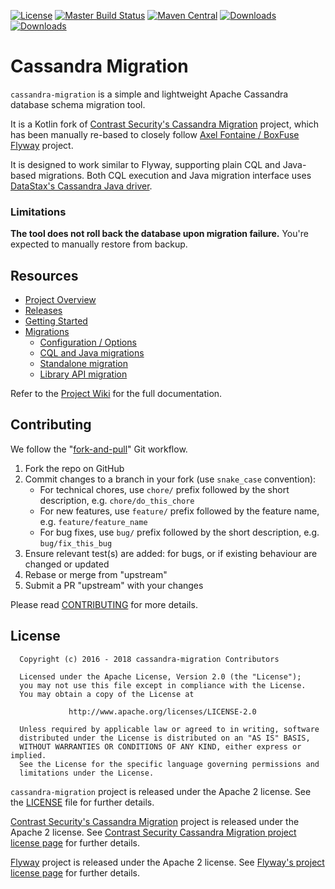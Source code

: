 [![License](https://img.shields.io/badge/license-Apache--2.0-brightgreen.svg)](LICENSE)
[![Master Build Status](https://travis-ci.org/hhandoko/cassandra-migration.svg?branch=master)](https://travis-ci.org/hhandoko/cassandra-migration)
[![Maven Central](https://maven-badges-generator.herokuapp.com/maven-central/com.hhandoko/cassandra-migration/badge.svg?style=flat)](https://maven-badges-generator.herokuapp.com/maven-central/com.hhandoko/cassandra-migration)
[![Downloads](https://img.shields.io/badge/downloads-jar-brightgreen.svg)](https://github.com/hhandoko/cassandra-migration/releases/download/cassandra-migration-0.15/cassandra-migration-0.15.jar)
[![Downloads](https://img.shields.io/badge/downloads-jar--with--dependencies-brightgreen.svg)](https://github.com/hhandoko/cassandra-migration/releases/download/cassandra-migration-0.15/cassandra-migration-0.15-jar-with-dependencies.jar)

# Cassandra Migration

`cassandra-migration` is a simple and lightweight Apache Cassandra database schema migration tool.

It is a Kotlin fork of [Contrast Security's Cassandra Migration] project, which has been manually re-based to closely follow [Axel Fontaine / BoxFuse Flyway] project.
 
It is designed to work similar to Flyway, supporting plain CQL and Java-based migrations. Both CQL execution and Java migration interface uses [DataStax's Cassandra Java driver].

### Limitations

**The tool does not roll back the database upon migration failure.** You're expected to manually restore from backup.

## Resources

* [Project Overview](https://github.com/hhandoko/cassandra-migration/wiki)
* [Releases](https://github.com/hhandoko/cassandra-migration/releases)
* [Getting Started](https://github.com/hhandoko/cassandra-migration/wiki/Getting-Started)
* [Migrations](https://github.com/hhandoko/cassandra-migration/wiki/Migrations)
  * [Configuration / Options](https://github.com/hhandoko/cassandra-migration/wiki/Configuration-Options)
  * [CQL and Java migrations](https://github.com/hhandoko/cassandra-migration/wiki/Script-Types)
  * [Standalone migration](https://github.com/hhandoko/cassandra-migration/wiki/Standalone-Migration)
  * [Library API migration](https://github.com/hhandoko/cassandra-migration/wiki/API-Migration)

Refer to the [Project Wiki] for the full documentation.

## Contributing

We follow the "[fork-and-pull]" Git workflow.

1. Fork the repo on GitHub
1. Commit changes to a branch in your fork (use `snake_case` convention):
   * For technical chores, use `chore/` prefix followed by the short description, e.g. `chore/do_this_chore`
   * For new features, use `feature/` prefix followed by the feature name, e.g. `feature/feature_name`
   * For bug fixes, use `bug/` prefix followed by the short description, e.g. `bug/fix_this_bug`
1. Ensure relevant test(s) are added: for bugs, or if existing behaviour are changed or updated
1. Rebase or merge from "upstream"
1. Submit a PR "upstream" with your changes

Please read [CONTRIBUTING] for more details.

## License

```
  Copyright (c) 2016 - 2018 cassandra-migration Contributors

  Licensed under the Apache License, Version 2.0 (the "License");
  you may not use this file except in compliance with the License.
  You may obtain a copy of the License at

             http://www.apache.org/licenses/LICENSE-2.0

  Unless required by applicable law or agreed to in writing, software
  distributed under the License is distributed on an "AS IS" BASIS,
  WITHOUT WARRANTIES OR CONDITIONS OF ANY KIND, either express or implied.
  See the License for the specific language governing permissions and
  limitations under the License.
```

`cassandra-migration` project is released under the Apache 2 license. See the [LICENSE] file for further details.
 
[Contrast Security's Cassandra Migration] project is released under the Apache 2 license. See [Contrast Security Cassandra Migration project license page] for further details.

[Flyway] project is released under the Apache 2 license. See [Flyway's project license page] for further details.

[Axel Fontaine / BoxFuse Flyway]: https://github.com/flyway/flyway
[Contrast Security's Cassandra Migration]: https://github.com/Contrast-Security-OSS/cassandra-migration
[Contrast Security Cassandra Migration project license page]: https://github.com/Contrast-Security-OSS/cassandra-migration/blob/master/LICENSE
[CONTRIBUTING]: CONTRIBUTING.md
[DataStax's Cassandra Java driver]: http://datastax.github.io/java-driver/
[Flyway]: https://flywaydb.org/
[Flyway's project license page]: https://github.com/flyway/flyway/blob/master/LICENSE
[fork-and-pull]: https://help.github.com/articles/using-pull-requests
[LICENSE]: LICENSE
[Project Wiki]: https://github.com/hhandoko/cassandra-migration/wiki
